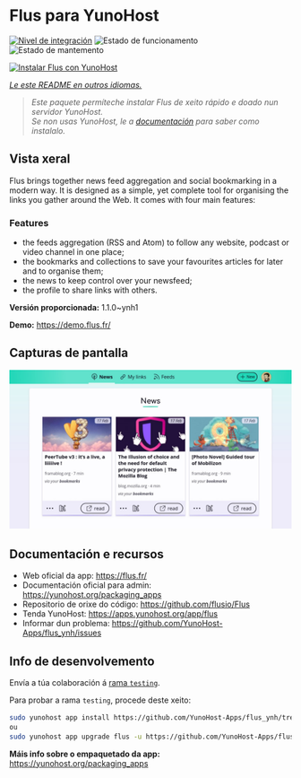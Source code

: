 <!--
NOTA: Este README foi creado automáticamente por <https://github.com/YunoHost/apps/tree/master/tools/readme_generator>
NON debe editarse manualmente.
-->

# Flus para YunoHost

[![Nivel de integración](https://dash.yunohost.org/integration/flus.svg)](https://ci-apps.yunohost.org/ci/apps/flus/) ![Estado de funcionamento](https://ci-apps.yunohost.org/ci/badges/flus.status.svg) ![Estado de mantemento](https://ci-apps.yunohost.org/ci/badges/flus.maintain.svg)

[![Instalar Flus con YunoHost](https://install-app.yunohost.org/install-with-yunohost.svg)](https://install-app.yunohost.org/?app=flus)

*[Le este README en outros idiomas.](./ALL_README.md)*

> *Este paquete permíteche instalar Flus de xeito rápido e doado nun servidor YunoHost.*  
> *Se non usas YunoHost, le a [documentación](https://yunohost.org/install) para saber como instalalo.*

## Vista xeral

Flus brings together news feed aggregation and social bookmarking in a modern way. It is designed as a simple, yet complete tool for organising the links you gather around the Web. It comes with four main features:
### Features

- the feeds aggregation (RSS and Atom) to follow any website, podcast or video channel in one place;
- the bookmarks and collections to save your favourites articles for later and to organise them;
- the news to keep control over your newsfeed;
- the profile to share links with others.


**Versión proporcionada:** 1.1.0~ynh1

**Demo:** <https://demo.flus.fr/>

## Capturas de pantalla

![Captura de pantalla de Flus](./doc/screenshots/screenshot.jpg)

## Documentación e recursos

- Web oficial da app: <https://flus.fr/>
- Documentación oficial para admin: <https://yunohost.org/packaging_apps>
- Repositorio de orixe do código: <https://github.com/flusio/Flus>
- Tenda YunoHost: <https://apps.yunohost.org/app/flus>
- Informar dun problema: <https://github.com/YunoHost-Apps/flus_ynh/issues>

## Info de desenvolvemento

Envía a túa colaboración á [rama `testing`](https://github.com/YunoHost-Apps/flus_ynh/tree/testing).

Para probar a rama `testing`, procede deste xeito:

```bash
sudo yunohost app install https://github.com/YunoHost-Apps/flus_ynh/tree/testing --debug
ou
sudo yunohost app upgrade flus -u https://github.com/YunoHost-Apps/flus_ynh/tree/testing --debug
```

**Máis info sobre o empaquetado da app:** <https://yunohost.org/packaging_apps>
